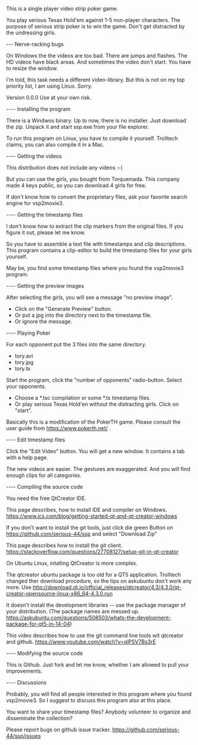 This is a single player video strip poker game.

You play serious Texas Hold'em against 1-5 non-player characters. The purpose of serious strip poker is to win the game. Don't get distracted by the undressing girls.


--- Nerve-racking bugs

On Windows the the videos are too bad. There are jumps and flashes. The HD videos have black areas. And sometimes the video don't start. You have to resize the window.

I'm told, this task needs a different video-library. But this is not on my top priority list, I am using Linux. Sorry.

Version 0.0.0  Use at your own risk.


---- Installing the program

There is a Windwos binary. Up to now, there is no installer. Just download the zip. Unpack it and start ssp.exe from your file explorer.

To run this program on Linux, you have to compile it yourself. Trolltech claims, you can also compile it in a Mac.


---- Getting the videos

This distribution does not include any videos :-(

But you can use the girls, you bought from Torquemada.
This company made 4 keys public, so you can download 4 girls for free.

If don't know how to convert the proprietary files, ask your favorite search engine for vsp2movie3.


---- Getting the timestamp files

I don't know how to extract the clip markers from the original files. If you figure it out, please let me know.

So you have to assemble a text file with timestamps and clip descriptions. This program contains a clip-editor to build the timestamp files for your girls yourself.

May be, you find some timestamp files where you found the vsp2movie3 program.


---- Getting the preview images

After selecting the girls, you will see a message "no preview image".
- Click on the "Generate Preview" button.
- Or put a jpg into the directory next to the timestamp file.
- Or ignore the message.


---- Playing Poker

For each opponent put the 3 files into the same directory.

- tory.avi
- tory.jpg
- tory.ts

Start the program, click the "number of opponents" radio-button.
Select your opponents.
-  Choose a *.tsc compilation or some *.ts timestamp files.
-  Or play serious Texas Hold'en without the distracting girls.
Click on "start".

Basically this is a modification of the PokerTH game. Please consult the user guide from https://www.pokerth.net/ .


---- Edit timestamp files

Click the "Edit Video" button.
You will get a new window. It contains a tab with a help page.

The new videos are easier. The gestures are exaggerated. And you will find enough clips for all categories.


---- Compiling the source code

You need the free QtCreator IDE.

This page describes, how to install IDE and compiler on Windows.
https://www.ics.com/blog/getting-started-qt-and-qt-creator-windows

If you don't want to install the git tools, just click die green Button on https://github.com/serious-44/ssp and select "Download Zip"

This page describes how to install the git client.
https://stackoverflow.com/questions/27708127/setup-git-in-qt-creator

On Ubuntu Linux, intalling QtCreator is more complex.

The qtcreator ubuntu package is too old for a QT5 application. Trolltech changed ther download procedure, so the tips on askubuntu don't work any more.
Use http://download.qt.io/official_releases/qtcreator/4.3/4.3.0/qt-creator-opensource-linux-x86_64-4.3.0.run

It doesn't install the development libraries -- use the package manager of your distribution.
(The package names are messed up. https://askubuntu.com/questions/508503/whats-the-development-package-for-qt5-in-14-04)

This video describes how to use the git command line tools wit qtcreator and github.
https://www.youtube.com/watch?v=qlPSV7Bs3rE


---- Modifying the source code

This is Github. Just fork and let me know, whether I am allowed to pull your improvements.


---- Discussions

Probably, you will find all people interested in this program where you found vsp2movie3. So I suggest to discuss this program also at this place.

You want to share your timestamp files? Anybody volunteer to organize and disseminate the collection?

Please report bugs on github issue tracker.
https://github.com/serious-44/ssp/issues

